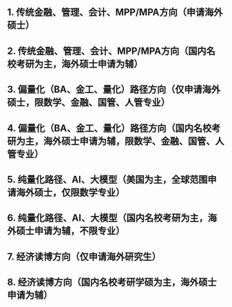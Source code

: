 ## 1. 传统金融、管理、会计、MPP/MPA方向（申请海外硕士）

## 2. 传统金融、管理、会计、MPP/MPA方向（国内名校考研为主，海外硕士申请为辅）

## 3. 偏量化（BA、金工、量化）路径方向（仅申请海外硕士，限数学、金融、国管、人管专业）

## 4. 偏量化（BA、金工、量化）路径方向（国内名校考研为主，海外硕士申请为辅，限数学、金融、国管、人管专业）

## 5. 纯量化路径、AI、大模型（美国为主，全球范围申请海外硕士，仅限数学专业）

## 6. 纯量化路径、AI、大模型（国内名校考研为主，海外硕士申请为辅，不限专业）

## 7. 经济读博方向（仅申请海外研究生）

## 8. 经济读博方向（国内名校考研学硕为主，海外硕士申请为辅）